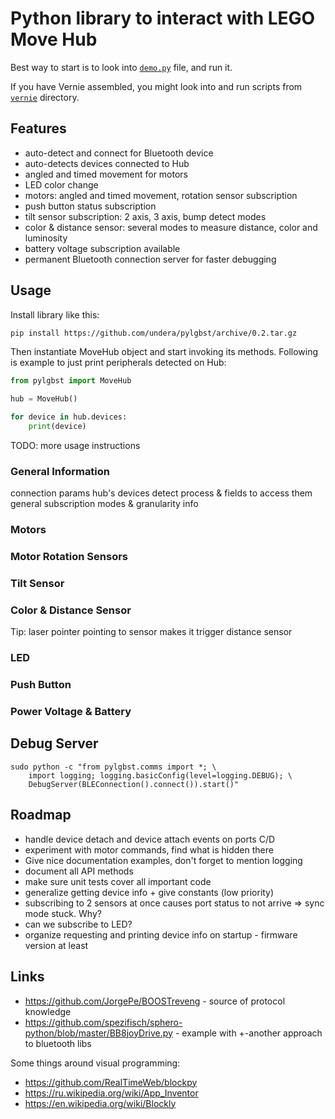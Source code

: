 # Python library to interact with LEGO Move Hub

Best way to start is to look into [`demo.py`](demo.py) file, and run it.

If you have Vernie assembled, you might look into and run scripts from [`vernie`](vernie/) directory.

## Features

- auto-detect and connect for Bluetooth device
- auto-detects devices connected to Hub
- angled and timed movement for motors
- LED color change
- motors: angled and timed movement, rotation sensor subscription
- push button status subscription
- tilt sensor subscription: 2 axis, 3 axis, bump detect modes
- color & distance sensor: several modes to measure distance, color and luminosity
- battery voltage subscription available
- permanent Bluetooth connection server for faster debugging

## Usage

Install library like this: 
```bash
pip install https://github.com/undera/pylgbst/archive/0.2.tar.gz
```

Then instantiate MoveHub object and start invoking its methods. Following is example to just print peripherals detected on Hub:  

```python
from pylgbst import MoveHub

hub = MoveHub()

for device in hub.devices:
    print(device)
```

TODO: more usage instructions

### General Information
connection params
hub's devices detect process & fields to access them
general subscription modes & granularity info

### Motors
### Motor Rotation Sensors
### Tilt Sensor
### Color & Distance Sensor
Tip: laser pointer pointing to sensor makes it trigger distance sensor
### LED
### Push Button
### Power Voltage & Battery


## Debug Server

```
sudo python -c "from pylgbst.comms import *; \
    import logging; logging.basicConfig(level=logging.DEBUG); \
    DebugServer(BLEConnection().connect()).start()"
```

## Roadmap

- handle device detach and device attach events on ports C/D
- experiment with motor commands, find what is hidden there
- Give nice documentation examples, don't forget to mention logging
- document all API methods
- make sure unit tests cover all important code
- generalize getting device info + give constants (low priority)
- subscribing to 2 sensors at once causes port status to not arrive => sync mode stuck. Why?
- can we subscribe to LED?
- organize requesting and printing device info on startup - firmware version at least

## Links

- https://github.com/JorgePe/BOOSTreveng - source of protocol knowledge
- https://github.com/spezifisch/sphero-python/blob/master/BB8joyDrive.py - example with +-another approach to bluetooth libs

Some things around visual programming:
- https://github.com/RealTimeWeb/blockpy
- https://ru.wikipedia.org/wiki/App_Inventor
- https://en.wikipedia.org/wiki/Blockly

